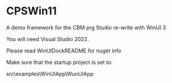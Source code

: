 # CPSWin11
A demo framework for the CBM prg Studio re-write with WinUI 3

You will need Visual Studio 2022.

Please read WinUIDockREADME for nuget info

Make sure that the startup project is set to:

src\examples\WinUIApp\WunUIApp

